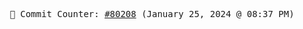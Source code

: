 <p align="center">
    <samp>
        📮 Commit Counter: <a href="https://github.com/Javascript-void0/Javascript-void0/commits/main">#80208</a> (January 25, 2024 @ 08:37 PM)
    </samp>
</p>